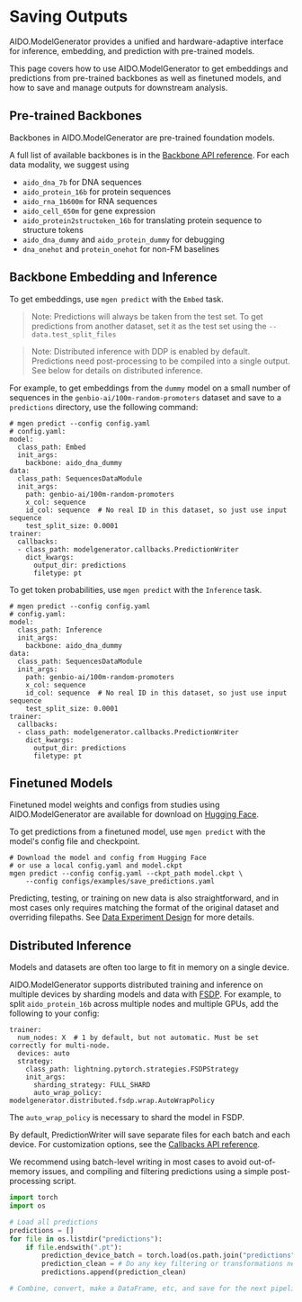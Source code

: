 # Saving Outputs

AIDO.ModelGenerator provides a unified and hardware-adaptive interface for inference, embedding, and prediction with pre-trained models.

This page covers how to use AIDO.ModelGenerator to get embeddings and predictions from pre-trained backbones as well as finetuned models, and how to save and manage outputs for downstream analysis.

## Pre-trained Backbones

Backbones in AIDO.ModelGenerator are pre-trained foundation models.

A full list of available backbones is in the [Backbone API reference](../api_reference/backbones.md).
For each data modality, we suggest using

- `aido_dna_7b` for DNA sequences
- `aido_protein_16b` for protein sequences
- `aido_rna_1b600m` for RNA sequences
- `aido_cell_650m` for gene expression
- `aido_protein2structoken_16b` for translating protein sequence to structure tokens
- `aido_dna_dummy` and `aido_protein_dummy` for debugging
- `dna_onehot` and `protein_onehot` for non-FM baselines

## Backbone Embedding and Inference

To get embeddings, use `mgen predict` with the `Embed` task.

> Note: Predictions will always be taken from the test set.
> To get predictions from another dataset, set it as the test set using the `--data.test_split_files`

> Note: Distributed inference with DDP is enabled by default.
> Predictions need post-processing to be compiled into a single output.
> See below for details on distributed inference.

For example, to get embeddings from the `dummy` model on a small number of sequences in the `genbio-ai/100m-random-promoters` dataset and save to a `predictions` directory, use the following command:
```
# mgen predict --config config.yaml
# config.yaml:
model:
  class_path: Embed
  init_args:
    backbone: aido_dna_dummy
data:
  class_path: SequencesDataModule
  init_args:
    path: genbio-ai/100m-random-promoters
    x_col: sequence
    id_col: sequence  # No real ID in this dataset, so just use input sequence
    test_split_size: 0.0001
trainer:
  callbacks:
  - class_path: modelgenerator.callbacks.PredictionWriter
    dict_kwargs:
      output_dir: predictions
      filetype: pt
```

To get token probabilities, use `mgen predict` with the `Inference` task.
```
# mgen predict --config config.yaml
# config.yaml:
model:
  class_path: Inference
  init_args:
    backbone: aido_dna_dummy
data:
  class_path: SequencesDataModule
  init_args:
    path: genbio-ai/100m-random-promoters
    x_col: sequence
    id_col: sequence  # No real ID in this dataset, so just use input sequence
    test_split_size: 0.0001
trainer:
  callbacks:
  - class_path: modelgenerator.callbacks.PredictionWriter
    dict_kwargs:
      output_dir: predictions
      filetype: pt
```

## Finetuned Models

Finetuned model weights and configs from studies using AIDO.ModelGenerator are available for download on [Hugging Face](https://huggingface.co/genbio-ai).

To get predictions from a finetuned model, use `mgen predict` with the model's config file and checkpoint.
```
# Download the model and config from Hugging Face
# or use a local config.yaml and model.ckpt
mgen predict --config config.yaml --ckpt_path model.ckpt \
    --config configs/examples/save_predictions.yaml
```

Predicting, testing, or training on new data is also straightforward, and in most cases only requires matching the format of the original dataset and overriding filepaths.
See [Data Experiment Design](../experiment_design/data.md) for more details.

## Distributed Inference

Models and datasets are often too large to fit in memory on a single device.

AIDO.ModelGenerator supports distributed training and inference on multiple devices by sharding models and data with [FSDP](https://lightning.ai/docs/pytorch/stable/advanced/model_parallel/fsdp.html).
For example, to split `aido_protein_16b` across multiple nodes and multiple GPUs, add the following to your config:
```
trainer:
  num_nodes: X  # 1 by default, but not automatic. Must be set correctly for multi-node.
  devices: auto
  strategy:
    class_path: lightning.pytorch.strategies.FSDPStrategy
    init_args:
      sharding_strategy: FULL_SHARD
      auto_wrap_policy: modelgenerator.distributed.fsdp.wrap.AutoWrapPolicy
```

The `auto_wrap_policy` is necessary to shard the model in FSDP.


By default, PredictionWriter will save separate files for each batch and each device.
For customization options, see the [Callbacks API reference](../api_reference/callbacks.md).

We recommend using batch-level writing in most cases to avoid out-of-memory issues, and compiling and filtering predictions using a simple post-processing script.
```python
import torch
import os

# Load all predictions
predictions = []
for file in os.listdir("predictions"):
    if file.endswith(".pt"):
        prediction_device_batch = torch.load(os.path.join("predictions", file))
        prediction_clean = # Do any key filtering or transformations necessary here
        predictions.append(prediction_clean)

# Combine, convert, make a DataFrame, etc, and save for the next pipeline step.
```
